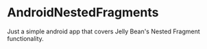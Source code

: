 AndroidNestedFragments
======================

Just a simple android app that covers Jelly Bean's Nested Fragment functionality.

